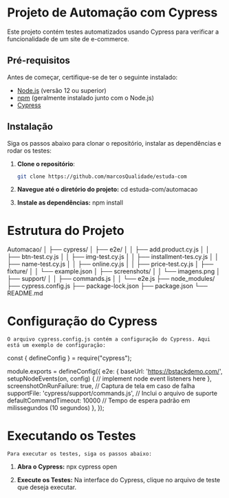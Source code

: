 # Projeto de Automação com Cypress

Este projeto contém testes automatizados usando Cypress para verificar a funcionalidade de um site de e-commerce.

## Pré-requisitos

Antes de começar, certifique-se de ter o seguinte instalado:

- [Node.js](https://nodejs.org/) (versão 12 ou superior)
- [npm](https://www.npmjs.com/) (geralmente instalado junto com o Node.js)
- [Cypress](https://www.cypress.io/)

## Instalação
Siga os passos abaixo para clonar o repositório, instalar as dependências e rodar os testes:

1. **Clone o repositório**:
   ```bash
   git clone https://github.com/marcosQualidade/estuda-com

2. **Navegue até o diretório do projeto:**
    cd estuda-com/automacao

3. **Instale as dependências:**
    npm install

#  Estrutura do Projeto
Automacao/
│
├── cypress/
│   ├── e2e/
│   │   ├── add.product.cy.js
│   │   ├── btn-test.cy.js
│   │   ├── img-test.cy.js
│   │   ├── installment-tes.cy.js
│   │   ├── name-test.cy.js
│   │   ├── online.cy.js
│   │   ├── price-test.cy.js
│   ├── fixture/
│   │   └── example.json
│   ├── screenshots/
│   │   └── imagens.png
│   ├── support/
│   │   ├── commands.js
│   │   └── e2e.js
├── node_modules/
├── cypress.config.js
├── package-lock.json
├── package.json
└── README.md

# Configuração do Cypress
    O arquivo cypress.config.js contém a configuração do Cypress. Aqui está um exemplo de configuração:

const { defineConfig } = require("cypress");

module.exports = defineConfig({
  e2e: {
    baseUrl: 'https://bstackdemo.com/',
    setupNodeEvents(on, config) {
      // implement node event listeners here
    },
    screenshotOnRunFailure: true, // Captura de tela em caso de falha
    supportFile: 'cypress/support/commands.js', // Inclui o arquivo de suporte
    defaultCommandTimeout: 10000 // Tempo de espera padrão em milissegundos (10 segundos)
  },
});

# Executando os Testes
    Para executar os testes, siga os passos abaixo:

1. **Abra o Cypress:**
    npx cypress open

2. **Execute os Testes:**
    Na interface do Cypress, clique no arquivo de teste que deseja executar.

    



